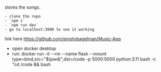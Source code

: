 stores the songs.

    - clone the repo
    - `npm i`
    - `npm run dev`
    - go to localhost:3000 to see it working

link here https://github.com/emptybagelman/Music-App


 - open docker desktop
 - run: docker run -it --rm --name flask --mount type=bind,src="$(pwd)",dst=/code -p 5000:5000 python:3.11 bash -c "cd /code && bash